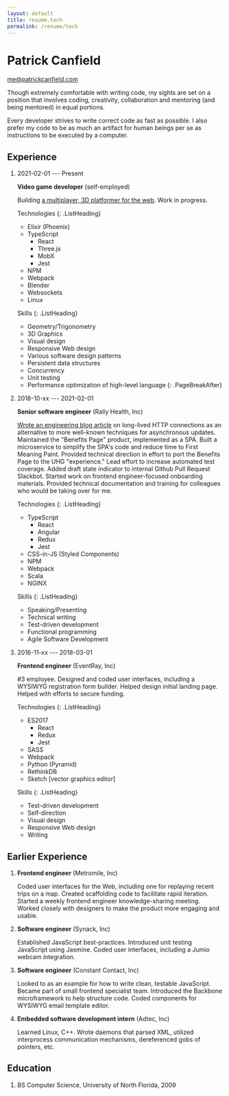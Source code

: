 ```yaml
---
layout: default
title: resume.tech
permalink: /resume/tech
---
```


# Patrick Canfield
<me@patrickcanfield.com>

Though extremely comfortable with writing code, my sights are set on a position that involves coding, creativity, collaboration and mentoring (and being mentored) in equal portions.

Every developer strives to write correct code as fast as possible. I also prefer my code to be as much an artifact for human beings per se as instructions to be executed by a computer.

## Experience

1. 2021-02-01 --- Present

   __Video game developer__ (self-employed)

   Building [a multiplayer, 3D platformer for the web](https://cybersquirrels.net/room/dead-mouse). Work in progress.

   Technologies
   {: .ListHeading}

   - Elixir (Phoenix)
   - TypeScript
     - React
     - Three.js
     - MobX
     - Jest
   - NPM
   - Webpack
   - Blender
   - Websockets
   - Linux

   Skills
   {: .ListHeading}

   - Geometry/Trigonometry
   - 3D Graphics
   - Visual design
   - Responsive Web design
   - Various software design patterns
   - Persistent data structures
   - Concurrency
   - Unit testing
   - Performance optimization of high-level language
  {: .PageBreakAfter}

2. 2018-10-xx --- 2021-02-01

   __Senior software engineer__ (Rally Health, Inc)

   [Wrote an engineering blog article](https://www.rallyhealth.com/coding/smelling-the-roses-with-persistent-http-connections) on long-lived HTTP connections as an alternative to more well-known techniques for asynchronous updates. Maintained the "Benefits Page" product, implemented as a SPA. Built a microservice to simplify the SPA's code and reduce time to First Meaning Paint. Provided technical direction in effort to port the Benefits Page to the UHG "experience." Lead effort to increase automated test coverage. Added draft state indicator to internal Github Pull Request Slackbot. Started work on frontend engineer-focused onboarding materials. Provided technical documentation and training for colleagues who would be taking over for me.

   Technologies
   {: .ListHeading}

   - TypeScript
     - React
     - Angular
     - Redux
     - Jest
   - CSS-in-JS (Styled Components)
   - NPM
   - Webpack
   - Scala
   - NGINX

   Skills
   {: .ListHeading}

   - Speaking/Presenting
   - Technical writing
   - Test-driven development
   - Functional programming
   - Agile Software Development

3. 2016-11-xx --- 2018-03-01

   __Frontend engineer__ (EventRay, Inc)

   #3 employee. Designed and coded user interfaces, including a WYSIWYG registration form builder. Helped design initial landing page. Helped with efforts to secure funding.

   Technologies
   {: .ListHeading}

   - ES2017
     - React
     - Redux
     - Jest
   - SASS
   - Webpack
   - Python (Pyramid)
   - RethinkDB
   - Sketch [vector graphics editor]

   Skills
   {: .ListHeading}

   - Test-driven development
   - Self-direction
   - Visual design
   - Responsive Web design
   - Writing

## Earlier Experience

1. __Frontend engineer__ (Metromile, Inc)

   Coded user interfaces for the Web, including one for replaying recent trips on a map. Created scaffolding code to facilitate rapid iteration. Started a weekly frontend engineer knowledge-sharing meeting. Worked closely with designers to make the product more engaging and usable.

2. __Software engineer__ (Synack, Inc)

   Established JavaScript best-practices. Introduced unit testing JavaScript using Jasmine. Coded user interfaces, including a Jumio webcam integration.

3. __Software engineer__ (Constant Contact, Inc)

   Looked to as an example for how to write clean, testable JavaScript. Became part of small frontend specialist team. Introduced the Backbone microframework to help structure code. Coded components for WYSIWYG email template editor.

4. __Embedded software development intern__ (Adtec, Inc)

   Learned Linux, C++. Wrote daemons that parsed XML, utilized interprocess communication mechanisms, dereferenced gobs of pointers, etc.

## Education

1. BS Computer Science, University of North Florida, 2009
